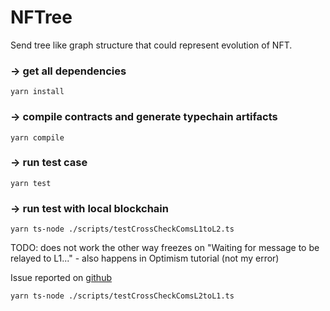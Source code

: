 # NFTree
Send tree like graph structure that could represent evolution of NFT.


### -> get all dependencies
`yarn install`
### -> compile contracts and generate typechain artifacts
`yarn compile`
### -> run test case 
`yarn test`
### -> run test with local blockchain
`yarn ts-node ./scripts/testCrossCheckComsL1toL2.ts`

TODO: does not work the other way freezes on "Waiting for message to be relayed to L1..." - also happens in Optimism tutorial (not my error)

Issue reported on [github](https://github.com/ethereum-optimism/optimism-tutorial/issues/84)

`yarn ts-node ./scripts/testCrossCheckComsL2toL1.ts`

